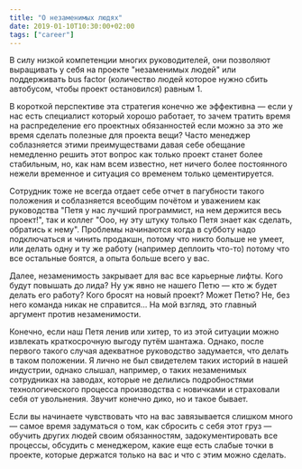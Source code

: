 ```yaml
---
title: "О незаменимых людях"
date: 2019-01-10T10:30:00+02:00
tags: ["career"]
---
```


В силу низкой компетенции многих руководителей, они позволяют выращивать у себя на проекте "незаменимых людей" или поддерживать bus factor (количество людей которое нужно сбить автобусом, чтобы проект остановился) равным 1. 

В короткой перспективе эта стратегия конечно же эффективна — если у нас есть специалист который хорошо работает, то зачем тратить время на распределение его проектных обязанностей если можно за это же время сделать полезные для проекта вещи? Часто менеджер соблазняется этими преимуществами давая себе обещание немедленно решить этот вопрос как только проект станет более стабильным, но, как нам всем известно, нет ничего более постоянного нежели временное и ситуация со временем только цементируется.

Сотрудник тоже не всегда отдает себе отчет в пагубности такого положения и соблазняется всеобщим почётом и уважением как руководства "Петя у нас лучший программист, на нем держится весь проект!", так и коллег "Ооо, ну эту штуку только Петя знает как сделать, обратись к нему". Проблемы начинаются когда в субботу надо подключаться и чинить продакшн, потому что никто больше не умеет, или делать одну и ту же работу (например деплоить что-то) потому что все остальные боятся, а опыта больше всего у вас. 

Далее, незаменимость закрывает для вас все карьерные лифты. Кого будут повышать до лида? Ну уж явно не нашего Петю — кто ж будет делать его работу? Кого бросят на новый проект? Может Петю? Не, без него команда никак не справится... На мой взгляд, это главный аргумент против незаменимости.

Конечно, если наш Петя ленив или хитер, то из этой ситуации можно извлекать краткосрочную выгоду путём шантажа. Однако, после первого такого случая адекватное руководство задумается,  что делать в таком положении. Я лично не был свидетелем таких историй в нашей индустрии, однако слышал, например, о таких незаменимых сотрудниках на заводах, которые не делились подробностями технологического процесса производства с новичками и страховали себя от увольнения. Звучит конечно дико, но и такое бывает.

Если вы начинаете чувствовать что на вас завязывается слишком много — самое время задуматься о том, как сбросить с себя этот груз — обучить других людей своим обязанностям, задокументировать все процессы, обсудить с менеджером, какие еще есть слабые точки в проекте, которые держатся только на вас и что с этим можно сделать.